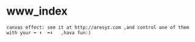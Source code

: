 www_index
=========
    canvas effect: see it at http://aresyz.com ,and control one of them with your ⬅ ⬆  ➡⬇   ,hava fun:) 
